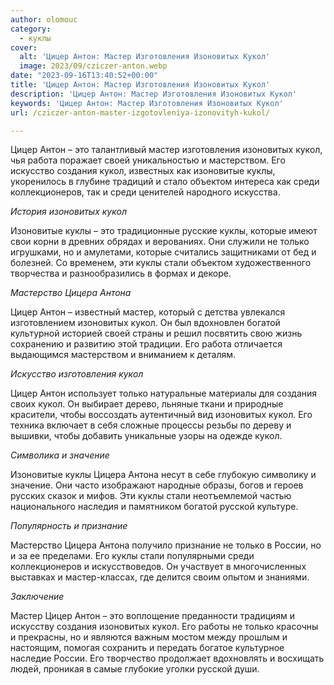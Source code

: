 ```yaml
---
author: olomouc
category:
  - куклы
cover:
  alt: 'Цицер Антон: Мастер Изготовления Изоновитых Кукол'
  image: 2023/09/cziczer-anton.webp
date: "2023-09-16T13:40:52+00:00"
title: 'Цицер Антон: Мастер Изготовления Изоновитых Кукол'
description: 'Цицер Антон: Мастер Изготовления Изоновитых Кукол'
keywords: 'Цицер Антон: Мастер Изготовления Изоновитых Кукол'
url: /cziczer-anton-master-izgotovleniya-izonovityh-kukol/

---
```

Цицер Антон – это талантливый мастер изготовления изоновитых кукол, чья работа поражает своей уникальностью и мастерством. Его искусство создания кукол, известных как изоновитые куклы, укоренилось в глубине традиций и стало объектом интереса как среди коллекционеров, так и среди ценителей народного искусства.

_История изоновитых кукол_

Изоновитые куклы – это традиционные русские куклы, которые имеют свои корни в древних обрядах и верованиях. Они служили не только игрушками, но и амулетами, которые считались защитниками от бед и болезней. Со временем, эти куклы стали объектом художественного творчества и разнообразились в формах и декоре.

_Мастерство Цицера Антона_

Цицер Антон – известный мастер, который с детства увлекался изготовлением изоновитых кукол. Он был вдохновлен богатой культурной историей своей страны и решил посвятить свою жизнь сохранению и развитию этой традиции. Его работа отличается выдающимся мастерством и вниманием к деталям.

_Искусство изготовления кукол_

Цицер Антон использует только натуральные материалы для создания своих кукол. Он выбирает дерево, льняные ткани и природные красители, чтобы воссоздать аутентичный вид изоновитых кукол. Его техника включает в себя сложные процессы резьбы по дереву и вышивки, чтобы добавить уникальные узоры на одежде кукол.

_Символика и значение_

Изоновитые куклы Цицера Антона несут в себе глубокую символику и значение. Они часто изображают народные образы, богов и героев русских сказок и мифов. Эти куклы стали неотъемлемой частью национального наследия и памятником богатой русской культуре.

_Популярность и признание_

Мастерство Цицера Антона получило признание не только в России, но и за ее пределами. Его куклы стали популярными среди коллекционеров и искусствоведов. Он участвует в многочисленных выставках и мастер-классах, где делится своим опытом и знаниями.

_Заключение_

Мастер Цицер Антон – это воплощение преданности традициям и искусству создания изоновитых кукол. Его работы не только красочны и прекрасны, но и являются важным мостом между прошлым и настоящим, помогая сохранить и передать богатое культурное наследие России. Его творчество продолжает вдохновлять и восхищать людей, проникая в самые глубокие уголки русской души.
